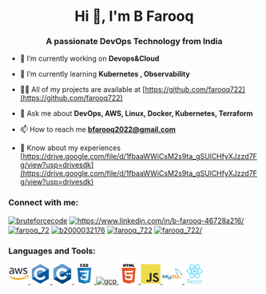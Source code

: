 <h1 align="center">Hi 👋, I'm B Farooq</h1>
<h3 align="center">A passionate DevOps Technology from India</h3>

- 🔭 I’m currently working on **Devops&Cloud**

- 🌱 I’m currently learning **Kubernetes , Observability**

- 👨‍💻 All of my projects are available at [https://github.com/farooq722](https://github.com/farooq722)

- 💬 Ask me about **DevOps, AWS, Linux, Docker, Kubernetes, Terraform**

- 📫 How to reach me **bfarooq2022@gmail.com**

- 📄 Know about my experiences [https://drive.google.com/file/d/1fbaaWWiCsM2s9ta_gSUlCHfyXJzzd7Fg/view?usp=drivesdk](https://drive.google.com/file/d/1fbaaWWiCsM2s9ta_gSUlCHfyXJzzd7Fg/view?usp=drivesdk)

<h3 align="left">Connect with me:</h3>
<p align="left">
<a href="https://twitter.com/bruteforcecode" target="blank"><img align="center" src="https://raw.githubusercontent.com/rahuldkjain/github-profile-readme-generator/master/src/images/icons/Social/twitter.svg" alt="bruteforcecode" height="30" width="40" /></a>
<a href="https://linkedin.com/in/https://www.linkedin.com/in/b-farooq-46728a216/" target="blank"><img align="center" src="https://raw.githubusercontent.com/rahuldkjain/github-profile-readme-generator/master/src/images/icons/Social/linked-in-alt.svg" alt="https://www.linkedin.com/in/b-farooq-46728a216/" height="30" width="40" /></a>
<a href="https://www.codechef.com/users/farooq_72" target="blank"><img align="center" src="https://cdn.jsdelivr.net/npm/simple-icons@3.1.0/icons/codechef.svg" alt="farooq_72" height="30" width="40" /></a>
<a href="https://www.hackerrank.com/b2000032176" target="blank"><img align="center" src="https://raw.githubusercontent.com/rahuldkjain/github-profile-readme-generator/master/src/images/icons/Social/hackerrank.svg" alt="b2000032176" height="30" width="40" /></a>
<a href="https://codeforces.com/profile/farooq_722" target="blank"><img align="center" src="https://raw.githubusercontent.com/rahuldkjain/github-profile-readme-generator/master/src/images/icons/Social/codeforces.svg" alt="farooq_722" height="30" width="40" /></a>
<a href="https://www.leetcode.com/farooq_722/" target="blank"><img align="center" src="https://raw.githubusercontent.com/rahuldkjain/github-profile-readme-generator/master/src/images/icons/Social/leet-code.svg" alt="farooq_722/" height="30" width="40" /></a>
</p>

<h3 align="left">Languages and Tools:</h3>
<p align="left"> <a href="https://aws.amazon.com" target="_blank" rel="noreferrer"> <img src="https://raw.githubusercontent.com/devicons/devicon/master/icons/amazonwebservices/amazonwebservices-original-wordmark.svg" alt="aws" width="40" height="40"/> </a> <a href="https://www.cprogramming.com/" target="_blank" rel="noreferrer"> <img src="https://raw.githubusercontent.com/devicons/devicon/master/icons/c/c-original.svg" alt="c" width="40" height="40"/> </a> <a href="https://www.w3schools.com/cpp/" target="_blank" rel="noreferrer"> <img src="https://raw.githubusercontent.com/devicons/devicon/master/icons/cplusplus/cplusplus-original.svg" alt="cplusplus" width="40" height="40"/> </a> <a href="https://www.w3schools.com/css/" target="_blank" rel="noreferrer"> <img src="https://raw.githubusercontent.com/devicons/devicon/master/icons/css3/css3-original-wordmark.svg" alt="css3" width="40" height="40"/> </a> <a href="https://cloud.google.com" target="_blank" rel="noreferrer"> <img src="https://www.vectorlogo.zone/logos/google_cloud/google_cloud-icon.svg" alt="gcp" width="40" height="40"/> </a> <a href="https://www.w3.org/html/" target="_blank" rel="noreferrer"> <img src="https://raw.githubusercontent.com/devicons/devicon/master/icons/html5/html5-original-wordmark.svg" alt="html5" width="40" height="40"/> </a> <a href="https://developer.mozilla.org/en-US/docs/Web/JavaScript" target="_blank" rel="noreferrer"> <img src="https://raw.githubusercontent.com/devicons/devicon/master/icons/javascript/javascript-original.svg" alt="javascript" width="40" height="40"/> </a> <a href="https://www.mysql.com/" target="_blank" rel="noreferrer"> <img src="https://raw.githubusercontent.com/devicons/devicon/master/icons/mysql/mysql-original-wordmark.svg" alt="mysql" width="40" height="40"/> </a> <a href="https://reactjs.org/" target="_blank" rel="noreferrer"> <img src="https://raw.githubusercontent.com/devicons/devicon/master/icons/react/react-original-wordmark.svg" alt="react" width="40" height="40"/> </a> </p>
